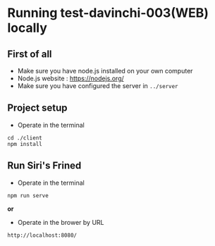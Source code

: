 # Running test-davinchi-003(WEB) locally

## First of all

- Make sure you have node.js installed on your own computer
- Node.js website : https://nodejs.org/
- Make sure you have configured the server in `../server`

## Project setup

- Operate in the terminal

```
cd ./client
npm install
```

## Run Siri's Frined

- Operate in the terminal

```
npm run serve
```

**or**

- Operate in the brower by URL

```
http://localhost:8080/
```
